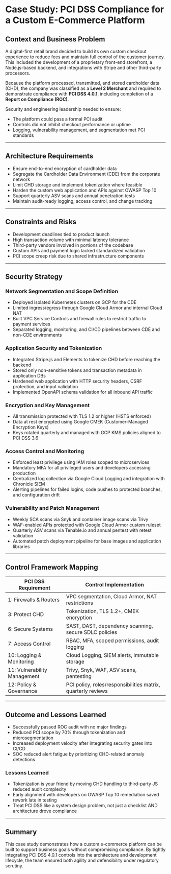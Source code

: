 # Case Study: PCI DSS Compliance for a Custom E-Commerce Platform

## Context and Business Problem
A digital-first retail brand decided to build its own custom checkout experience to reduce fees and maintain full control of the customer journey. This included the development of a proprietary front-end storefront, a Node.js-based backend, and integrations with Stripe and other third-party processors.

Because the platform processed, transmitted, and stored cardholder data (CHD), the company was classified as a **Level 2 Merchant** and required to demonstrate compliance with **PCI DSS 4.0.1**, including completion of a **Report on Compliance (ROC)**.

Security and engineering leadership needed to ensure:
- The platform could pass a formal PCI audit
- Controls did not inhibit checkout performance or uptime
- Logging, vulnerability management, and segmentation met PCI standards

---

## Architecture Requirements
- Ensure end-to-end encryption of cardholder data
- Segregate the Cardholder Data Environment (CDE) from the corporate network
- Limit CHD storage and implement tokenization where feasible
- Harden the custom web application and APIs against OWASP Top 10
- Support quarterly ASV scans and annual penetration tests
- Maintain audit-ready logging, access control, and change tracking

---

## Constraints and Risks
- Development deadlines tied to product launch
- High transaction volume with minimal latency tolerance
- Third-party vendors involved in portions of the codebase
- Custom APIs and payment logic lacked standardized validation
- PCI scope creep risk due to shared infrastructure components

---

## Security Strategy

### Network Segmentation and Scope Definition
- Deployed isolated Kubernetes clusters on GCP for the CDE
- Limited ingress/egress through Google Cloud Armor and internal Cloud NAT
- Built VPC Service Controls and firewall rules to restrict traffic to payment services
- Separated logging, monitoring, and CI/CD pipelines between CDE and non-CDE environments

### Application Security and Tokenization
- Integrated Stripe.js and Elements to tokenize CHD before reaching the backend
- Stored only non-sensitive tokens and transaction metadata in application DBs
- Hardened web application with HTTP security headers, CSRF protection, and input validation
- Implemented OpenAPI schema validation for all inbound API traffic

### Encryption and Key Management
- All transmission protected with TLS 1.2 or higher (HSTS enforced)
- Data at rest encrypted using Google CMEK (Customer-Managed Encryption Keys)
- Keys rotated quarterly and managed with GCP KMS policies aligned to PCI DSS 3.6

### Access Control and Monitoring
- Enforced least privilege using IAM roles scoped to microservices
- Mandatory MFA for all privileged users and developers accessing production
- Centralized log collection via Google Cloud Logging and integration with Chronicle SIEM
- Alerting pipelines for failed logins, code pushes to protected branches, and configuration drift

### Vulnerability and Patch Management
- Weekly SCA scans via Snyk and container image scans via Trivy
- WAF-enabled APIs protected with Google Cloud Armor custom ruleset
- Quarterly ASV scans via Tenable.io and annual pentest with retest validation
- Automated patch deployment pipeline for base images and application libraries

---

## Control Framework Mapping

| PCI DSS Requirement | Control Implementation |
|----------------------|------------------------|
| 1: Firewalls & Routers | VPC segmentation, Cloud Armor, NAT restrictions |
| 3: Protect CHD | Tokenization, TLS 1.2+, CMEK encryption |
| 6: Secure Systems | SAST, DAST, dependency scanning, secure SDLC policies |
| 7: Access Control | RBAC, MFA, scoped permissions, audit logging |
| 10: Logging & Monitoring | Cloud Logging, SIEM alerts, immutable storage |
| 11: Vulnerability Management | Trivy, Snyk, WAF, ASV scans, pentesting |
| 12: Policy & Governance | PCI policy, roles/responsibilities matrix, quarterly reviews |

---

## Outcome and Lessons Learned

- Successfully passed ROC audit with no major findings
- Reduced PCI scope by 70% through tokenization and microsegmentation
- Increased deployment velocity after integrating security gates into CI/CD
- SOC reduced alert fatigue by prioritizing CHD-related anomaly detections

### Lessons Learned
- Tokenization is your friend by moving CHD handling to third-party JS reduced audit complexity
- Early alignment with developers on OWASP Top 10 remediation saved rework late in testing
- Treat PCI DSS like a system design problem, not just a checklist AND architecture drove compliance

---

## Summary
This case study demonstrates how a custom e-commerce platform can be built to support business goals without compromising compliance. By tightly integrating PCI DSS 4.0.1 controls into the architecture and development lifecycle, the team ensured both agility and defensibility under regulatory scrutiny.

